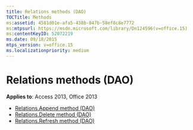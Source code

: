```yaml
---
title: Relations methods (DAO)
TOCTitle: Methods
ms:assetid: 4581d01e-afa5-438b-847b-58ef8c8e7772
ms:mtpsurl: https://msdn.microsoft.com/library/Dn124596(v=office.15)
ms:contentKeyID: 52072219
ms.date: 09/18/2015
mtps_version: v=office.15
ms.localizationpriority: medium
---
```


# Relations methods (DAO)

**Applies to**: Access 2013, Office 2013

- [Relations.Append method (DAO)](relations-append-method-dao.md)
- [Relations.Delete method (DAO)](relations-delete-method-dao.md)
- [Relations.Refresh method (DAO)](relations-refresh-method-dao.md)

